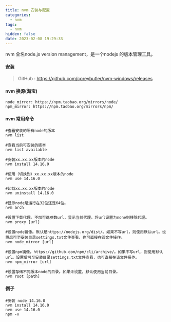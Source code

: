 ```yaml
---
title: nvm 安装与配置
categories:
  - nvm
tags:
  - nvm
hidden: false
date: 2023-02-08 19:29:33
---
```


nvm 全名node.js version management，是一个nodejs 的版本管理工具。

<!-- more -->

#### 安装

>GitHub : https://github.com/coreybutler/nvm-windows/releases

#### nvm 换源(淘宝)

```shell
node_mirror: https://npm.taobao.org/mirrors/node/
npm_mirror: https://npm.taobao.org/mirrors/npm/
```

#### nvm 常用命令

```shell
#查看安装的所有node的版本
nvm list

#查看当前可安装的版本
nvm list available

#安装xx.xx.xx版本的node
nvm install 14.16.0

#使用（切换到）xx.xx.xx版本的node
nvm use 14.16.0

#卸载xx.xx.xx版本的node
nvm uninstall 14.16.0

#显示node是运行在32位还是64位。
nvm arch

#设置下载代理。不加可选参数url，显示当前代理。将url设置为none则移除代理。
nvm proxy [url]

#设置node镜像。默认是https://nodejs.org/dist/。如果不写url，则使用默认url。设置后可至安装目录settings.txt文件查看，也可直接在该文件操作。
nvm node_mirror [url]

#设置npm镜像。https://github.com/npm/cli/archive/。如果不写url，则使用默认url。设置后可至安装目录settings.txt文件查看，也可直接在该文件操作。
nvm npm_mirror [url]

#设置存储不同版本node的目录。如果未设置，默认使用当前目录。
nvm root [path]
```

#### 例子

```shell
#安装 node 14.16.0
nvm install 14.16.0
nvm use 14.16.0
npm -v
```

